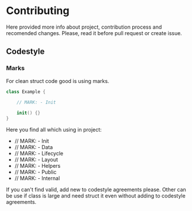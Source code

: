 # Contributing

Here provided more info about project, contribution process and recomended changes.
Please, read it before pull request or create issue.

## Codestyle 

### Marks

For clean struct code good is using marks. 

```swift
class Example {

    // MARK: - Init
    
    init() {}
}
```

Here you find all which using in project:

- // MARK: - Init
- // MARK: - Data
- // MARK: - Lifecycle
- // MARK: - Layout
- // MARK: - Helpers
- // MARK: - Public
- // MARK: - Internal

If you can't find valid, add new to codestyle agreements please. Other can be use if class is large and need struct it even without adding to codestyle agreements.
